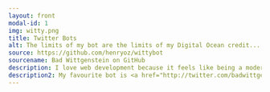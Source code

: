 ```yaml
---
layout: front
modal-id: 1
img: witty.png
title: Twitter Bots
alt: The limits of my bot are the limits of my Digital Ocean credit...
source: https://github.com/henryoz/wittybot
sourcename: Bad Wittgenstein on GitHub
description: I love web development because it feels like being a modern-day toymaker. Twitter bots are a perfect expression of that feeling. My inspiration comes from <a href="http://twitter.com/tinysubversions" target="_blank">Darius Kazemi</a>, who showed me that Twitter bots can be used for good, evil, or just plain fun. They really are the perfect way to play with simple concepts and turn repetitive processes into art. 
description2: My favourite bot is <a href="http://twitter.com/badwittgenstein" target="_blank">Bad Wittgenstein</a>, who I created using the <a href="http://developer.wordnik.com/" target="_blank">Wordnik API</a> to tweet a new logical fallacy every 30 minutes. Other successful bots of mine are <a href="http://twitter.com/henry_ebooks">@henry_ebooks</a>, who generates new tweets based on my own Twitter feed via Markov chains, and <a href="https://twitter.com/regina_plastic/with_replies" target="_blank">@regina_plastic</a> who I briefly used to take a Mean Girls joke to its logical conclusion.
---
```

